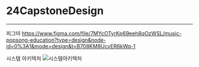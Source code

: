 # 24CapstoneDesign


-------
피그마
https://www.figma.com/file/7MYcOTyrKp69eeh8qOzWSL/music-popsong-education?type=design&node-id=0%3A1&mode=design&t=B708KM8UcvER6kWq-1


시스템 아키텍처
![시스템아키텍처](https://github.com/lushlife99/24CapstoneDesign/assets/101994803/0007c2d9-e075-43e8-b0c7-1bfca3fb1cb2)
